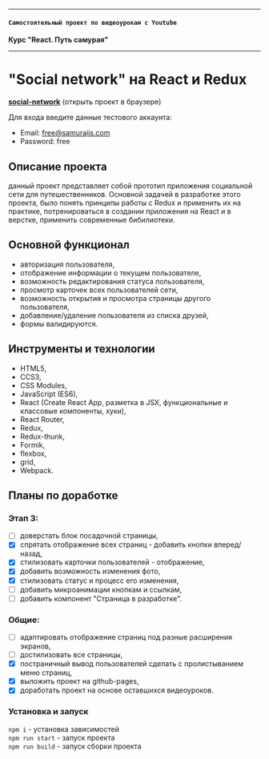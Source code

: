 -----

#### `Самостоятельный проект по видеоурокам c Youtube`
**Курс "React. Путь самурая"**

-----

# "Social network" на React и Redux
[**social-network**](https://aleksandra-shevchenko.github.io/social-network) (открыть проект в браузере)  

Для входа введите данные тестового аккаунта:
* Email: free@samuraijs.com
* Password: free

## Описание проекта
данный проект представляет собой прототип приложения социальной сети для путешественников. Основной задачей в разработке этого проекта, было понять принципы работы c Redux и применить их на практике, потренироваться в создании приложения на React и в верстке, применить современные бибилиотеки.

## Основной функционал
* авторизация пользователя,
* отображение информации о текущем пользователе,
* возможность редактирования статуса пользователя,
* просмотр карточек всех пользователей сети,
* возможность открытия и просмотра страницы другого пользователя,
* добавление/удаление пользователя из списка друзей,
* формы валидируются.

## Инструменты и технологии
* HTML5,
* CCS3,
* CSS Modules,
* JavaScript (ES6),
* React (Create React App, разметка в JSX, функциональные и классовые компоненты, хуки),
* React Router,
* Redux,
* Redux-thunk,
* Formik,
* flexbox,
* grid,
* Webpack.

## Планы по доработке
### Этап 3:
- [ ] доверстать блок посадочной страницы,
- [X] спрятать отображение всех страниц - добавить кнопки вперед/назад,
- [X] стилизовать карточки пользователей - отображение,
- [X] добавить возможность изменения фото,
- [X] стилизовать статус и процесс его изменения,
- [ ] добавить микроанимации кнопкам и ссылкам,
- [ ] добавить компонент "Страница в разработке".

### Общие:
- [ ] адаптировать отображение страниц под разные расширения экранов,
- [ ] достилизовать все страницы,
- [X] постраничный вывод пользователей сделать с пролистыванием меню страниц,
- [X] выложить проект на github-pages,
- [X] доработать проект на основе оставшихся видеоуроков.

### Установка и запуск
`npm i` - установка зависимостей  
`npm run start` - запуск проекта  
`npm run build` - запуск сборки проекта  
